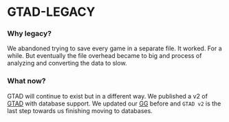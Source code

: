 # GTAD-LEGACY
### Why legacy?
We abandoned trying to save every game in a separate file. It worked. For a while.
But eventually the file overhead became to big and process of analyzing and converting the 
data to slow.

### What now?
GTAD will continue to exist but in a different way. We published a v2 of [GTAD](https://github.com/Cerberus-ik/rr-live/tree/master/Games-To-Ajax-Data)
with database support. We updated our [GG](https://github.com/Cerberus-ik/rr-live/tree/master/Riot-GG) before and ``GTAD v2`` is the last
step towards us finishing moving to databases.